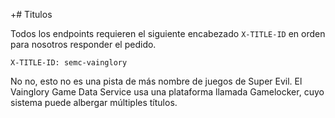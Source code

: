 +# Titulos 
 
Todos los endpoints requieren el siguiente encabezado `X-TITLE-ID` en orden para nosotros responder el pedido. 

`X-TITLE-ID: semc-vainglory`
 
<aside class="notice">
No no, esto no es una pista de más nombre de juegos de Super Evil. El Vainglory Game Data
Service usa una plataforma llamada Gamelocker, cuyo sistema puede albergar múltiples títulos.
</aside>